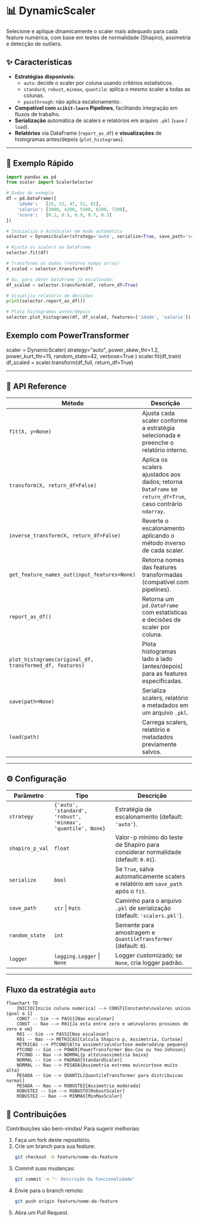 # 📊 DynamicScaler

Selecione e aplique dinamicamente o scaler mais adequado para cada feature numérica, com base em testes de normalidade (Shapiro), assimetria e detecção de outliers.

## ✨ Características

- **Estratégias disponíveis**:  
  - `auto`: decide o scaler por coluna usando critérios estatísticos.  
  - `standard`, `robust`, `minmax`, `quantile`: aplica o mesmo scaler a todas as colunas.  
  - `passthrough`: não aplica escalonamento.  
- **Compatível com `scikit-learn` Pipelines**, facilitando integração em fluxos de trabalho.  
- **Serialização** automática de scalers e relatórios em arquivo `.pkl` (`save` / `load`).  
- **Relatórios** via DataFrame (`report_as_df`) e **visualizações** de histogramas antes/depois (`plot_histograms`).

---

## 🚀 Exemplo Rápido

```python
import pandas as pd
from scaler import ScalerSelector

# Dados de exemplo
df = pd.DataFrame({
    'idade':   [25, 32, 47, 51, 62],
    'salario': [3000, 4200, 5500, 6100, 7200],
    'score':   [0.2, 0.5, 0.9, 0.7, 0.3]
})

# Inicializa o AutoScaler em modo automático
selector = DynamicScaler(strategy='auto', serialize=True, save_path='scalers.pkl')

# Ajusta os scalers ao DataFrame
selector.fit(df)

# Transforma os dados (retorna numpy array)
X_scaled = selector.transform(df)

# Ou, para obter DataFrame já escalonado:
df_scaled = selector.transform(df, return_df=True)

# Visualiza relatório de decisões
print(selector.report_as_df())

# Plota histogramas antes/depois
selector.plot_histograms(df, df_scaled, features=['idade', 'salario'])
```

## Exemplo com PowerTransformer

scaler = DynamicScaler(
    strategy="auto",
    power_skew_thr=1.2,
    power_kurt_thr=15,
    random_state=42,
    verbose=True
)
scaler.fit(df_train)
df_scaled = scaler.transform(df_full, return_df=True)

---

## 📒 API Reference

| Método                                                             | Descrição                                                                                          |
|--------------------------------------------------------------------|----------------------------------------------------------------------------------------------------|
| `fit(X, y=None)`                                                   | Ajusta cada scaler conforme a estratégia selecionada e preenche o relatório interno.               |
| `transform(X, return_df=False)`                                    | Aplica os scalers ajustados aos dados; retorna `DataFrame` se `return_df=True`, caso contrário `ndarray`. |
| `inverse_transform(X, return_df=False)`                            | Reverte o escalonamento aplicando o método inverso de cada scaler.                                 |
| `get_feature_names_out(input_features=None)`                       | Retorna nomes das features transformadas (compatível com pipelines).                               |
| `report_as_df()`                                                   | Retorna um `pd.DataFrame` com estatísticas e decisões de scaler por coluna.                        |
| `plot_histograms(original_df, transformed_df, features)`           | Plota histogramas lado a lado (antes/depois) para as features especificadas.                       |
| `save(path=None)`                                                  | Serializa scalers, relatório e metadados em um arquivo `.pkl`.                                     |
| `load(path)`                                                       | Carrega scalers, relatório e metadados previamente salvos.                                         |

---

## ⚙️ Configuração

| Parâmetro      | Tipo                                                              | Descrição                                                                 |
|----------------|-------------------------------------------------------------------|---------------------------------------------------------------------------|
| `strategy`     | `{'auto', 'standard', 'robust', 'minmax', 'quantile', None}`      | Estratégia de escalonamento (default: `'auto'`).                          |
| `shapiro_p_val`| `float`                                                           | Valor-p mínimo do teste de Shapiro para considerar normalidade (default: `0.01`). |
| `serialize`    | `bool`                                                            | Se `True`, salva automaticamente scalers e relatório em `save_path` após o `fit`. |
| `save_path`    | `str` \| `Path`                                                   | Caminho para o arquivo `.pkl` de serialização (default: `'scalers.pkl'`). |
| `random_state` | `int`                                                             | Semente para amostragem e `QuantileTransformer` (default: `0`).           |
| `logger`       | `logging.Logger` \| `None`                                        | Logger customizado; se `None`, cria logger padrão.                        |

---
## Fluxo da estratégia `auto`

```mermaid
flowchart TD
    INICIO[Inicio coluna numerica] --> CONST{Constante\nvalores unicos igual a 1}
    CONST -- Sim --> PASS1[Nao escalonar]
    CONST -- Nao --> R01{Ja esta entre zero e um\nvalores proximos de zero e um}
    R01 -- Sim --> PASS2[Nao escalonar]
    R01 -- Nao --> METRICAS[Calcula Shapiro p, Assimetria, Curtose]
    METRICAS --> PTCOND{Alta assimetria\nCurtose moderada\np pequeno}
    PTCOND -- Sim --> POWER[PowerTransformer Box-Cox ou Yeo-Johnson]
    PTCOND -- Nao --> NORMAL{p alto\nassimetria baixa}
    NORMAL -- Sim --> PADRAO[StandardScaler]
    NORMAL -- Nao --> PESADA{Assimetria extrema ou\ncurtose muito alta}
    PESADA -- Sim --> QUANTIL[QuantileTransformer para distribuicao normal]
    PESADA -- Nao --> ROBUSTEZ{Assimetria moderada}
    ROBUSTEZ -- Sim --> ROBUSTO[RobustScaler]
    ROBUSTEZ -- Nao --> MINMAX[MinMaxScaler]
```

## 🤝 Contribuições

Contribuições são bem-vindas! Para sugerir melhorias:

1. Faça um fork deste repositório.  
2. Crie um branch para sua feature:  
   ```bash
   git checkout -b feature/nome-da-feature
   ```  
3. Commit suas mudanças:  
   ```bash
   git commit -m "✨ Descrição da funcionalidade"
   ```  
4. Envie para o branch remoto:  
   ```bash
   git push origin feature/nome-da-feature
   ```  
5. Abra um Pull Request.
